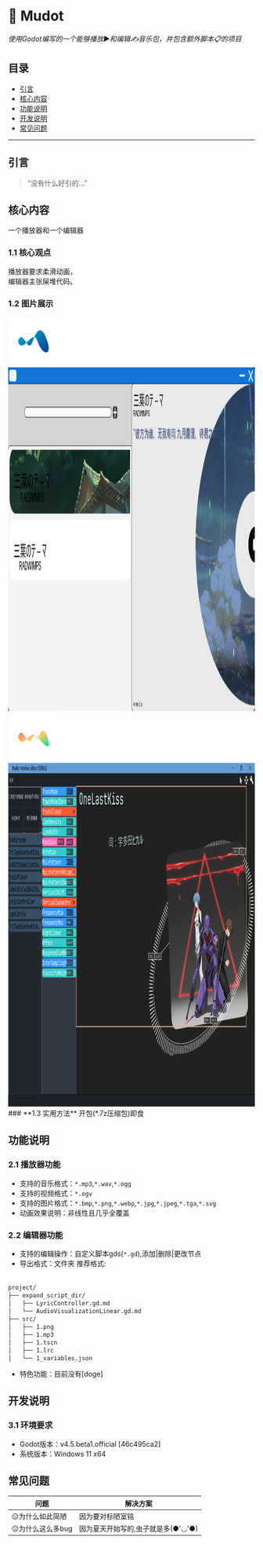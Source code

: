 # **🎵 Mudot**  
*使用Godot编写的一个能够播放▶️和编辑✍️音乐包，并包含额外脚本📋的项目*  


## **目录**  
- [引言](#引言)
- [核心内容](#核心内容)
- [功能说明](#功能说明)
- [开发说明](#开发说明)
- [常见问题](#常见问题)
___

## **引言**    

> “没有什么好引的...”  


## **核心内容**  
一个播放器和一个编辑器

### **1.1 核心观点**  
播放器要求柔滑动画，  
编辑器主张屎堆代码。

### **1.2 图片展示**  
<img src="icon.svg" alt="应用图标" width="100" height="100">  
<img src="1.png" alt="播放器界面" width="700" height="700">  
<img src="icon-1.svg" alt="编辑器图标" width="100" height="100">  
<img src="2.png" alt="编辑器界面" width="700" height="700">  
### **1.3 实用方法**
开包(*.7z压缩包)即食

## **功能说明**  
### 2.1 播放器功能  
- 支持的音乐格式：`*.mp3`,`*.wav`,`*.ogg`
- 支持的视频格式：`*.ogv`
- 支持的图片格式：`*.bmp`,`*.png`,`*.webp`,`*.jpg`,`*.jpeg`,`*.tga`,`*.svg`
- 动画效果说明：非线性且几乎全覆盖

### 2.2 编辑器功能  
- 支持的编辑操作：自定义脚本gds(`*.gd`),添加|删除|更改节点
- 导出格式：文件夹
推荐格式:<br><br/>
```
project/
├── expand_script_dir/
│   ├── LyricController.gd.md
│   └── AudioVisualizationLinear.gd.md
├── src/
│   ├── 1.png
│   ├── 1.mp3
│   ├── 1.tscn
│   ├── 1.lrc
│   └── 1_variables.json
```
- 特色功能：目前没有[doge]  

## **开发说明**  
### 3.1 环境要求  
- Godot版本：v4.5.beta1.official [46c495ca2]
- 系统版本：Windows 11 x64

## **常见问题**  
| 问题 | 解决方案 |  
|------|----------|  
| 😑为什么如此简陋 | 因为要对标陋室铭 |  
| 😑为什么这么多bug | 因为夏天开始写的,虫子就是多(●'◡'●) |  
    
